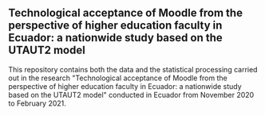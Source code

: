 ## Technological acceptance of Moodle from the perspective of higher education faculty in Ecuador: a nationwide study based on the UTAUT2 model

This repository contains both the data and the statistical processing carried out in the research "Technological acceptance of Moodle from the perspective of higher education faculty in Ecuador: a nationwide study based on the UTAUT2 model" conducted in Ecuador from November 2020 to February 2021. 
